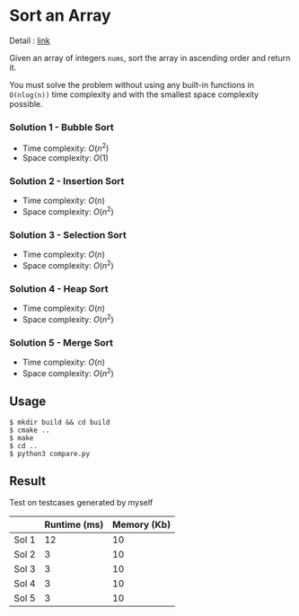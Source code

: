 # Sort an Array
Detail : [link](https://leetcode.com/problems/sort-an-array/)

Given an array of integers `nums`, sort the array in ascending order and return it.

You must solve the problem without using any built-in functions in `O(nlog(n))` time complexity and with the smallest space complexity possible.

### Solution 1 - Bubble Sort
* Time complexity: $O(n^2)$
* Space complexity: $O(1)$

### Solution 2 - Insertion Sort
* Time complexity: $O(n)$
* Space complexity: $O(n^2)$

### Solution 3 - Selection Sort
* Time complexity: $O(n)$
* Space complexity: $O(n^2)$

### Solution 4 - Heap Sort
* Time complexity: $O(n)$
* Space complexity: $O(n^2)$

### Solution 5 - Merge Sort
* Time complexity: $O(n)$
* Space complexity: $O(n^2)$


## Usage
```shell
$ mkdir build && cd build
$ cmake ..
$ make
$ cd ..
$ python3 compare.py
```

## Result
Test on testcases generated by myself

|       | Runtime (ms) | Memory (Kb) |
|-------|--------------|-------------|
| Sol 1 | 12           | 10          |
| Sol 2 | 3            | 10          |
| Sol 3 | 3            | 10          |
| Sol 4 | 3            | 10          |
| Sol 5 | 3            | 10          |
